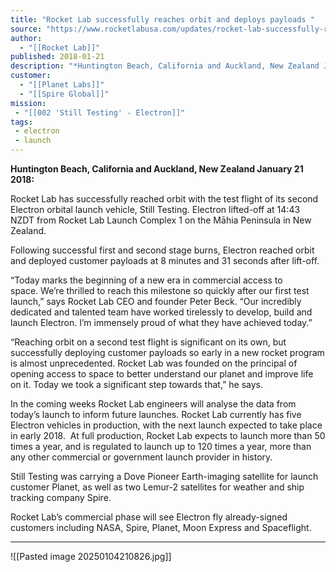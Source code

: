 ```yaml
---
title: "Rocket Lab successfully reaches orbit and deploys payloads "
source: "https://www.rocketlabusa.com/updates/rocket-lab-successfully-reaches-orbit-and-deploys-payloads-january-21-2018/"
author:
  - "[[Rocket Lab]]"
published: 2018-01-21
description: "*Huntington Beach, California and Auckland, New Zealand January 21 2018:*"
customer:
  - "[[Planet Labs]]"
  - "[[Spire Global]]"
mission:
 - "[[002 'Still Testing' - Electron]]"
tags:
 - electron
 - launch
---
```

**Huntington Beach, California and Auckland, New Zealand January 21 2018:**

Rocket Lab has successfully reached orbit with the test flight of its second Electron orbital launch vehicle, Still Testing. Electron lifted-off at 14:43 NZDT from Rocket Lab Launch Complex 1 on the Māhia Peninsula in New Zealand.

Following successful first and second stage burns, Electron reached orbit and deployed customer payloads at 8 minutes and 31 seconds after lift-off.

“Today marks the beginning of a new era in commercial access to space. We’re thrilled to reach this milestone so quickly after our first test launch,” says Rocket Lab CEO and founder Peter Beck. “Our incredibly dedicated and talented team have worked tirelessly to develop, build and launch Electron. I’m immensely proud of what they have achieved today.”

“Reaching orbit on a second test flight is significant on its own, but successfully deploying customer payloads so early in a new rocket program is almost unprecedented. Rocket Lab was founded on the principal of opening access to space to better understand our planet and improve life on it. Today we took a significant step towards that,” he says.   

In the coming weeks Rocket Lab engineers will analyse the data from today’s launch to inform future launches. Rocket Lab currently has five Electron vehicles in production, with the next launch expected to take place in early 2018.  At full production, Rocket Lab expects to launch more than 50 times a year, and is regulated to launch up to 120 times a year, more than any other commercial or government launch provider in history.

Still Testing was carrying a Dove Pioneer Earth-imaging satellite for launch customer Planet, as well as two Lemur-2 satellites for weather and ship tracking company Spire.

Rocket Lab’s commercial phase will see Electron fly already-signed customers including NASA, Spire, Planet, Moon Express and Spaceflight.

---

![[Pasted image 20250104210826.jpg]]